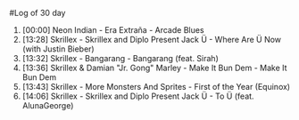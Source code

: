 #Log of 30 day

1. [00:00] Neon Indian - Era Extraña - Arcade Blues
1. [13:28] Skrillex - Skrillex and Diplo Present Jack Ü - Where Are Ü Now (with Justin Bieber)
1. [13:32] Skrillex - Bangarang - Bangarang (feat. Sirah)
1. [13:36] Skrillex & Damian "Jr. Gong" Marley - Make It Bun Dem - Make It Bun Dem
1. [13:43] Skrillex - More Monsters And Sprites - First of the Year (Equinox)
1. [14:06] Skrillex - Skrillex and Diplo Present Jack Ü - To Ü (feat. AlunaGeorge)
